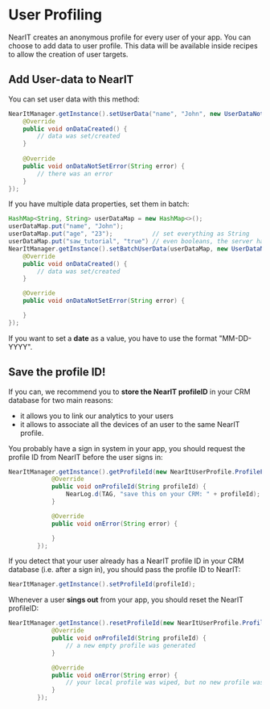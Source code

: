 # User Profiling

NearIT creates an anonymous profile for every user of your app. You can choose to add data to user profile. This data will be available inside recipes to allow the creation of user targets.

## Add User-data to NearIT

You can set user data with this method:
```java
NearItManager.getInstance().setUserData("name", "John", new UserDataNotifier() {
    @Override
    public void onDataCreated() {
        // data was set/created                                                
    }
                                                       
    @Override
    public void onDataNotSetError(String error) {
        // there was an error                        
    }
});
```

If you have multiple data properties, set them in batch:
```java
HashMap<String, String> userDataMap = new HashMap<>();
userDataMap.put("name", "John");
userDataMap.put("age", "23");           // set everything as String
userDataMap.put("saw_tutorial", "true") // even booleans, the server has all the right logic
NearItManager.getInstance().setBatchUserData(userDataMap, new UserDataNotifier() {
	@Override
	public void onDataCreated() {
		// data was set/created 
	}

	@Override
	public void onDataNotSetError(String error) {

	}
});
```

If you want to set a **date** as a value, you have to use the format "MM-DD-YYYY".

## Save the profile ID!

If you can, we recommend you to **store the NearIT profileID** in your CRM database for two main reasons:

- it allows you to link our analytics to your users
- it allows to associate all the devices of an user to the same NearIT profile.

You probably have a sign in system in your app, you should request the profile ID from NearIT before the user signs in:
```java
NearItManager.getInstance().getProfileId(new NearItUserProfile.ProfileFetchListener() {
            @Override
            public void onProfileId(String profileId) {
                NearLog.d(TAG, "save this on your CRM: " + profileId);
            }

            @Override
            public void onError(String error) {

            }
        });
```

If you detect that your user already has a NearIT profile ID in your CRM database (i.e. after a sign in), you should pass the profile ID to NearIT:
```java
NearItManager.getInstance().setProfileId(profileId);
```

Whenever a user **sings out** from your app, you should reset the NearIT profileID:
```java
NearItManager.getInstance().resetProfileId(new NearItUserProfile.ProfileFetchListener() {
            @Override
            public void onProfileId(String profileId) {
                // a new empty profile was generated
            }

            @Override
            public void onError(String error) {
                // your local profile was wiped, but no new profile was created
            }
        });
```
